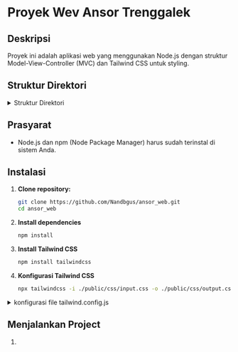 # Proyek Wev Ansor Trenggalek

## Deskripsi

Proyek ini adalah aplikasi web yang menggunakan Node.js dengan struktur Model-View-Controller (MVC) dan Tailwind CSS untuk styling.

## Struktur Direktori

<details>
  <summary>Struktur Direktori</summary>

![Preview](https://i.ibb.co.com/m5v028s/image.png)

</details>

## Prasyarat

- Node.js dan npm (Node Package Manager) harus sudah terinstal di sistem Anda.

## Instalasi

1. **Clone repository:**

   ```bash
   git clone https://github.com/Nandbgus/ansor_web.git
   cd ansor_web
   ```

2. **Install dependencies**
   ```bash
   npm install
   ```
3. **Install Tailwind CSS**
   ```bash
   npm install tailwindcss
   ```
4. **Konfigurasi Tailwind CSS**

   ```bash
   npx tailwindcss -i ./public/css/input.css -o ./public/css/output.css --watch
   ```

<details>
<summary>konfigurasi file tailwind.config.js</summary>

```javascript
module.exports = {
  mode: "jit",
  darkMode: "class",
  content: [
    "./src/**/*.{html,js}",
    "./app/views/**/*.php",
    "./public/index.php",
  ],
  theme: {
    extend: {
      colors: {
        primary: "#5A67D8", // Example primary color
        stroke: "#CBD5E0", // Example stroke color
      },
      boxShadow: {
        switcher: "0 0 10px rgba(0,0,0,0.15)", // Custom shadow for the switcher
      },
    },
  },
  plugins: [],
};
```

</details>

## Menjalankan Project

1.
